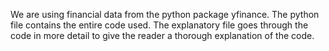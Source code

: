 We are using financial data from the python package yfinance. 
The python file contains the entire code used. 
The explanatory file goes through the code in more detail to give the reader a thorough explanation of the code.
